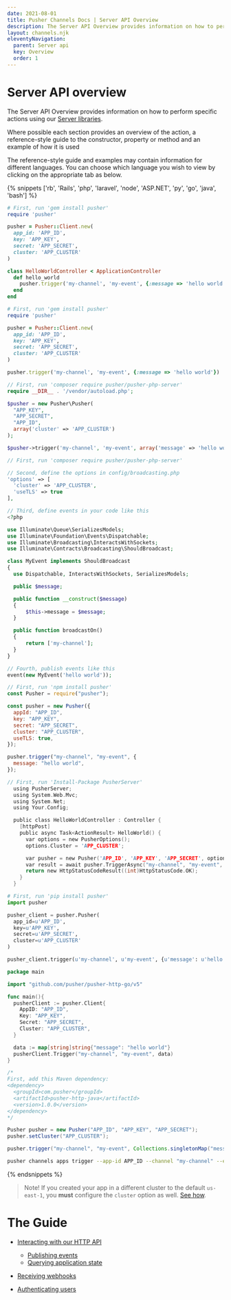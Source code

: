 ```yaml
---
date: 2021-08-01
title: Pusher Channels Docs | Server API Overview
description: The Server API Overview provides information on how to perform specific actions using our Server libraries for Pusher Channels.
layout: channels.njk
eleventyNavigation:
  parent: Server api
  key: Overview
  order: 1
---
```


# Server API overview

The Server API Overview provides information on how to perform specific actions using our [Server libraries](/docs/channels/channels_libraries/libraries).

Where possible each section provides an overview of the action, a reference-style guide to the constructor, property or method and an example of how it is used

The reference-style guide and examples may contain information for different languages. You can choose which language you wish to view by clicking on the appropriate tab as below.

{% snippets ['rb', 'Rails', 'php', 'laravel', 'node', 'ASP.NET', 'py', 'go', 'java', 'bash'] %}

```rb
# First, run 'gem install pusher'
require 'pusher'

pusher = Pusher::Client.new(
  app_id: 'APP_ID',
  key: 'APP_KEY',
  secret: 'APP_SECRET',
  cluster: 'APP_CLUSTER'
)

class HelloWorldController < ApplicationController
  def hello_world
    pusher.trigger('my-channel', 'my-event', {:message => 'hello world'})
  end
end
```

```rb
# First, run 'gem install pusher'
require 'pusher'

pusher = Pusher::Client.new(
  app_id: 'APP_ID',
  key: 'APP_KEY',
  secret: 'APP_SECRET',
  cluster: 'APP_CLUSTER'
)

pusher.trigger('my-channel', 'my-event', {:message => 'hello world'})
```

```php
// First, run 'composer require pusher/pusher-php-server'
require __DIR__ . '/vendor/autoload.php';

$pusher = new Pusher\Pusher(
  "APP_KEY",
  "APP_SECRET",
  "APP_ID",
  array('cluster' => 'APP_CLUSTER')
);

$pusher->trigger('my-channel', 'my-event', array('message' => 'hello world'));
```

```php
// First, run 'composer require pusher/pusher-php-server'

// Second, define the options in config/broadcasting.php
'options' => [
  'cluster' => 'APP_CLUSTER',
  'useTLS' => true
],

// Third, define events in your code like this
<?php

use Illuminate\Queue\SerializesModels;
use Illuminate\Foundation\Events\Dispatchable;
use Illuminate\Broadcasting\InteractsWithSockets;
use Illuminate\Contracts\Broadcasting\ShouldBroadcast;

class MyEvent implements ShouldBroadcast
{
  use Dispatchable, InteractsWithSockets, SerializesModels;

  public $message;

  public function __construct($message)
  {
      $this->message = $message;
  }

  public function broadcastOn()
  {
      return ['my-channel'];
  }
}

// Fourth, publish events like this
event(new MyEvent('hello world'));
```

```js
// First, run 'npm install pusher'
const Pusher = require("pusher");

const pusher = new Pusher({
  appId: "APP_ID",
  key: "APP_KEY",
  secret: "APP_SECRET",
  cluster: "APP_CLUSTER",
  useTLS: true,
});

pusher.trigger("my-channel", "my-event", {
  message: "hello world",
});
```

```c
// First, run 'Install-Package PusherServer'
  using PusherServer;
  using System.Web.Mvc;
  using System.Net;
  using Your.Config;

  public class HelloWorldController : Controller {
    [httpPost]
    public async Task<ActionResult> HelloWorld() {
      var options = new PusherOptions();
      options.Cluster = 'APP_CLUSTER';

      var pusher = new Pusher('APP_ID', 'APP_KEY', 'APP_SECRET', options);
      var result = await pusher.TriggerAsync("my-channel", "my-event", new { message = "hello world" });
      return new HttpStatusCodeResult((int)HttpStatusCode.OK);
    }
  }
```

```py
# First, run 'pip install pusher'
import pusher

pusher_client = pusher.Pusher(
  app_id=u'APP_ID',
  key=u'APP_KEY',
  secret=u'APP_SECRET',
  cluster=u'APP_CLUSTER'
)

pusher_client.trigger(u'my-channel', u'my-event', {u'message': u'hello world'})
```

```go
package main

import "github.com/pusher/pusher-http-go/v5"

func main(){
  pusherClient := pusher.Client{
    AppID: "APP_ID",
    Key: "APP_KEY",
    Secret: "APP_SECRET",
    Cluster: "APP_CLUSTER",
  }

  data := map[string]string{"message": "hello world"}
  pusherClient.Trigger("my-channel", "my-event", data)
}
```

```java
/*
First, add this Maven dependency:
<dependency>
  <groupId>com.pusher</groupId>
  <artifactId>pusher-http-java</artifactId>
  <version>1.0.0</version>
</dependency>
*/

Pusher pusher = new Pusher("APP_ID", "APP_KEY", "APP_SECRET");
pusher.setCluster("APP_CLUSTER");

pusher.trigger("my-channel", "my-event", Collections.singletonMap("message", "Hello World"));
```

```bash
pusher channels apps trigger --app-id APP_ID --channel "my-channel" --event "my-event" --message "hello world"
```

{% endsnippets %}

> Note! If you created your app in a different cluster to the default `us-east-1`, you **must** configure the `cluster` option as well. [See how](/docs/channels/miscellaneous/clusters).

# The Guide

- [Interacting with our HTTP API](/docs/channels/server_api/http-api)

  - [Publishing events](/docs/channels/server_api/http-api#publishing-events)
  - [Querying application state](/docs/channels/server_api/http-api#querying-application-state)

- [Receiving webhooks](/docs/channels/server_api/webhooks)
- [Authenticating users](/docs/channels/server_api/authenticating-users)
